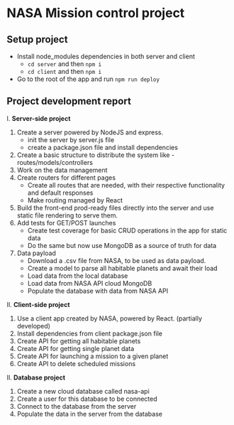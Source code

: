 # NASA Mission control project 

## Setup project
- Install node_modules dependencies in both server and client
  - `cd server` and then `npm i`
  - `cd client` and then `npm i`
- Go to the root of the app and run `npm run deploy`

## Project development report

I. **Server-side project**
1. Create a server powered by NodeJS and express.
   - init the server by server.js file
   - create a package.json file and install dependencies
2. Create a basic structure to distribute the system like - routes/models/controllers
3. Work on the data management 
4. Create routers for different pages
   - Create all routes that are needed, with their respective functionality and default responses
   - Make routing managed by React
4. Build the front-end prod-ready files directly into the server and use static file rendering to serve them.
5. Add tests for GET/POST launches
   - Create test coverage for basic CRUD operations in the app for static data
   - Do the same but now use MongoDB as a source of truth for data
6. Data payload
   - Download a .csv file from NASA, to be used as data payload.
   - Create a model to parse all habitable planets and await their load
   - Load data from the local database
   - Load data from NASA API cloud MongoDB 
   - Populate the database with data from NASA API

II. **Client-side project**
1. Use a client app created by NASA, powered by React. (partially developed)
2. Install dependencies from client package.json file
3. Create API for getting all habitable planets
4. Create API for getting single planet data
5. Create API for launching a mission to a given planet
6. Create API to delete scheduled missions

II. **Database project**
1. Create a new cloud database called nasa-api
2. Create a user for this database to be connected
3. Connect to the database from the server
4. Populate the data in the server from the database

